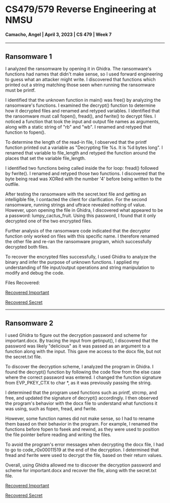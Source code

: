 
# CS479/579 Reverse Engineering at NMSU
#### Camacho, Angel | April 3, 2023 | CS 479 | Week 7
---

## Ransomware 1

I analyzed the ransomware by opening it in Ghidra. The ransomware's functions had names that didn't make sense, so I used forward engineering to guess what an attacker might write. I discovered that functions which printed out a string matching those seen when running the ransomware must be printf.

I identified that the unknown function in main() was free() by analyzing the ransomware's functions. I examined the decrypt() function to determine how it decrypted files and renamed and retyped variables. I identified that the ransomware must call fopen(), fread(), and fwrite() to decrypt files. I noticed a function that took the input and output file names as arguments, along with a static string of "rb" and "wb". I renamed and retyped that function to fopen().

To determine the length of the read-in file, I observed that the printf function printed out a variable as "Decrypting file %s. It is %d bytes long". I renamed that variable to file_length and retyped the function around the places that set the variable file_length.

I identified two functions being called inside the for loop: fread() followed by fwrite(). I renamed and retyped those two functions. I discovered that the byte being read was XORed with the number '4' before being written to the outfile.

After testing the ransomware with the secret.text file and getting an intelligible file, I contacted the client for clarification. For the second ransomware, running strings and uftrace revealed nothing of value. However, upon opening the file in Ghidra, I discovered what appeared to be a password: lumpy_cactus_fruit. Using this password, I found that it only decrypted one of the two encrypted files.

Further analysis of the ransomware code indicated that the decryptor function only worked on files with this specific name. I therefore renamed the other file and re-ran the ransomware program, which successfully decrypted both files.

To recover the encrypted files successfully, I used Ghidra to analyze the binary and infer the purpose of unknown functions. I applied my understanding of file input/output operations and string manipulation to modify and debug the code.


Files Recovered:

[Recovered Important](Reverse_Engineering_Ransomware/important.docx) 

[Recovered Secret](Reverse_Engineering_Ransomware/secret.txt)

---

## Ransomware 2

I used Ghidra to figure out the decryption password and scheme for important.docx. By tracing the input from getinput(), I discovered that the password was likely "delicious" as it was passed as an argument to a function along with the input. This gave me access to the docx file, but not the secret.txt file.

To discover the decryption scheme, I analyzed the program in Ghidra. I found the decrypt() function by following the code flow from the else case where the correct password was entered. I changed the function signature from EVP_PKEY_CTX to char *, as it was previously passing the string.

I determined that the program used functions such as printf, strcmp, and free, and updated the signature of decrypt() accordingly. I then observed the program's behavior with the docx file to understand what functions it was using, such as fopen, fread, and fwrite.

However, some function names did not make sense, so I had to rename them based on their behavior in the program. For example, I renamed the functions before fopen to fseek and rewind, as they were used to position the file pointer before reading and writing the files.

To avoid the program's error messages when decrypting the docx file, I had to go to code_r0x00011519 at the end of the decryption. I determined that fread and fwrite were used to decrypt the file, based on their return values.

Overall, using Ghidra allowed me to discover the decryption password and scheme for important.docx and recover the file, along with the secret.txt file.


[Recovered Important](Reverse_Engineering_Ransomware/important2.docx) 

[Recovered Secret](Reverse_Engineering_Ransomware/secret2.txt)
